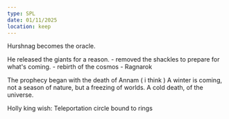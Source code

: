 ```yaml
---
type: SPL
date: 01/11/2025
location: keep
---
```


Hurshnag becomes the oracle. 

He released the giants for a reason. 
	- removed the shackles to prepare for what's coming.
		- rebirth of the cosmos
			- Ragnarok

The prophecy began with the death of Annam ( i think )
A winter is coming, not a season of nature, but a freezing of worlds. 
A cold death, of the universe. 

Holly king wish:
Teleportation circle bound to rings 